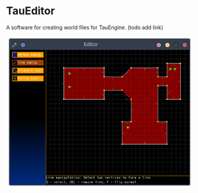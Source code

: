# TauEditor

A software for creating world files for TauEngine.
(todo add link)

![Editor image](./datarepo/editor.png)
